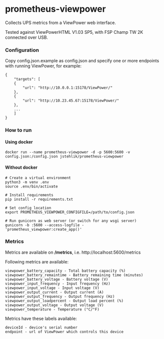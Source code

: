 # prometheus-viewpower

Collects UPS metrics from a ViewPower web interface.

Tested against ViewPowerHTML V1.03 SP5, with FSP Champ TW 2K connected over USB. 

### Configuration
Copy config.json.example as config.json and specify one or more endpoints with running ViewPower, for example:
```
{
    "targets": [
    {
        "url": "http://10.0.0.1:15178/ViewPower/"
    },
    {
        "url": "http://10.23.45.67:15178/ViewPower/"
    },
    ...
    ]
}
```

### How to run
#### Using docker
```
docker run --name prometheus-viewpower -d -p 5600:5600 -v config.json:/config.json jstehlik/prometheus-viewpower
```
#### Without docker
```
# Create a virtual environment
python3 -m venv .env
source .env/bin/activate

# Install requirements
pip install -r requirements.txt

# Set config location
export PROMETHEUS_VIEWPOWER_CONFIGFILE=/path/to/config.json

# Run gunicorn as web server (or switch for any wsgi server)
gunicorn -b :5600 --access-logfile - 'prometheus_viewpower:create_app()'
```

### Metrics
Metrics are available on **/metrics**, i.e. http://localhost:5600/metrics

Following metrics are available:
```
viewpower_battery_capacity - Total battery capacity (%)
viewpower_battery_remaintime - Battery remaining time (minutes)
viewpower_battery_voltage - Battery voltage (V)
viewpower_input_frequency - Input frequency (Hz)
viewpower_input_voltage - Input voltage (V)
viewpower_output_current - Output current (A)
viewpower_output_frequency - Output frequency (Hz)
viewpower_output_loadpercent - Output load percent (%)
viewpower_output_voltage - Output voltage (V)
viewpower_temperature - Temperature (°C/°F)
```
Metrics have these labels available:
```
deviceId - device's serial number
endpoint - url of ViewPower which controls this device
```